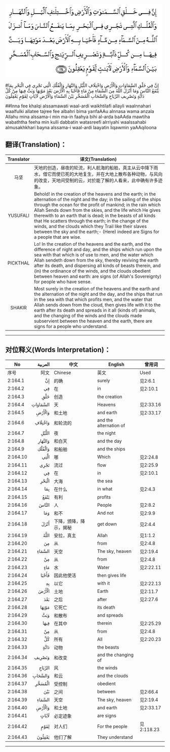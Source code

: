 ![002:164](images/002_164.gif)

#إِنَّ فِي خَلْقِ السَّمَاوَاتِ وَالْأَرْضِ وَاخْتِلَافِ اللَّيْلِ وَالنَّهَارِ وَالْفُلْكِ الَّتِي تَجْرِي فِي الْبَحْرِ بِمَا يَنْفَعُ النَّاسَ وَمَا أَنْزَلَ اللَّهُ مِنَ السَّمَاءِ مِنْ مَاءٍ فَأَحْيَا بِهِ الْأَرْضَ بَعْدَ مَوْتِهَا وَبَثَّ فِيهَا مِنْ كُلِّ دَابَّةٍ وَتَصْرِيفِ الرِّيَاحِ وَالسَّحَابِ الْمُسَخَّرِ بَيْنَ السَّمَاءِ وَالْأَرْضِ لَآيَاتٍ لِقَوْمٍ يَعْقِلُونَ

##Inna fee khalqi alssamawati waal-ardi waikhtilafi allayli waalnnahari waalfulki allatee tajree fee albahri bima yanfaAAu alnnasa wama anzala Allahu mina alssama-i min ma-in faahya bihi al-arda baAAda mawtiha wabaththa feeha min kulli dabbatin watasreefi alrriyahi waalssahabi almusakhkhari bayna alssama-i waal-ardi laayatin liqawmin yaAAqiloona 

## 翻译(Translation)：

| Translator | 译文(Translation)                                            |
| :--------: | ------------------------------------------------------------ |
|    马坚    | 天地的创造，昼夜的轮流，利人航海的船舶，真主从云中降下雨水，借它而使已死的大地复生，并在大地上散布各种动物，与风向的改变，天地间受制的云，对於能了解的人看来，此中确有许多迹象。 |
|  YUSUFALI  | Behold! in the creation of the heavens and the earth; in the alternation of the night and the day; in the sailing of the ships through the ocean for the profit of mankind; in the rain which Allah Sends down from the skies, and the life which He gives therewith to an earth that is dead; in the beasts of all kinds that He scatters through the earth; in the change of the winds, and the clouds which they Trail like their slaves between the sky and the earth;- (Here) indeed are Signs for a people that are wise. |
|  PICKTHAL  | Lo! In the creation of the heavens and the earth, and the difference of night and day, and the ships which run upon the sea with that which is of use to men, and the water which Allah sendeth down from the sky, thereby reviving the earth after its death, and dispersing all kinds of beasts therein, and (in) the ordinance of the winds, and the clouds obedient between heaven and earth: are signs (of Allah's Sovereignty) for people who have sense. |
|   SHAKIR   | Most surely in the creation of the heavens and the earth and the alternation of the night and the day, and the ships that run in the sea with that which profits men, and the water that Allah sends down from the cloud, then gives life with it to the earth after its death and spreads in it all (kinds of) animals, and the changing of the winds and the clouds made subservient between the heaven and the earth, there are signs for a people who understand. |

---

## 对位释义(Words Interpretation)：

| No       |  العربية | 中文                   | English                | 曾用词     |
| -------- | -------: | ---------------------- | ---------------------- | ---------- |
| 序号     |     阿文 | Chinese                | 英文                   | Used       |
| 2:164.1  |       إِنَّ | 的确                   | surely                 | 见2:6.1    |
| 2:164.2  |       فِي | 在                     | in                     | 见2:10.1   |
| 2:164.3  |      خَلْقِ | 创造                   | the creation           |            |
| 2:164.4  | السَّمَاوَاتِ | 天                     | Heavens                | 见2:33.16  |
| 2:164.5  |   وَالْأَرْضِ | 和土地                 | and earth              | 见2:33.17  |
| 2:164.6  |  وَاخْتِلَافِ | 和轮流的               | and the alternation of |            |
| 2:164.7  |    اللَّيْلِ | 夜                     | the night              |            |
| 2:164.8  |  وَالنَّهَارِ | 和白天                 | and the day            |            |
| 2:164.9  |   وَالْفُلْكِ | 和船舶                 | and the ships          |            |
| 2:164.10 |     الَّتِي | 哪                     | Which                  | 见2:24.8   |
| 2:164.11 |     تَجْرِي | 流过                   | flow                   | 见2:25.9   |
| 2:164.12 |       فِي | 在                     | in                     | 见2:10.1   |
| 2:164.13 |    الْبَحْرِ | 大海                   | the sea                |            |
| 2:164.14 |      بِمَا | 在什么                 | in what                | 见2:4.3    |
| 2:164.15 |     يَنْفَعُ | 有利                   | profits                |            |
| 2:164.16 |    النَّاسَ | 人                     | People                 | 见2:8.2    |
| 2:164.17 |      وَمَا | 和不                   | And not                | 见2:9.9    |
| 2:164.18 |     أَنْزَلَ | 下降，颁降，降示，揭秘 | get down               | 见2:4.4    |
| 2:164.19 |     اللَّهُ | 安拉，真主             | Allah                  | 见1:1.2    |
| 2:164.20 |       مِنَ | 从                     | from                   | 见2:4.8    |
| 2:164.21 |   السَّمَاءِ | 天空                   | The sky, heaven        | 见2:19.4   |
| 2:164.22 |       مِنْ | 从                     | from                   | 见2:4.8    |
| 2:164.23 |      مَاءٍ | 水                     | Water                  | 见2:22.11  |
| 2:164.24 |    فَأَحْيَا | 因此他使活             | then gives life        |            |
| 2:164.25 |       بِهِ | 以它                   | with it                | 见2:22.13  |
| 2:164.26 |    الْأَرْضَ | 土地                   | Earth                  | 见2:11.7   |
| 2:164.27 |      بَعْدَ | 之后                   | after                  | 见2:27.6   |
| 2:164.28 |    مَوْتِهَا | 它死亡                 | its death              |            |
| 2:164.29 |      وَبَثَّ | 和散布                 | and spreads            |            |
| 2:164.30 |     فِيهَا | 在其中                 | therein                | 见2:25.29  |
| 2:164.31 |       مِنْ | 从                     | from                   | 见2:4.8    |
| 2:164.32 |       كُلِّ | 所有                   | All                    | 见2:20.23  |
| 2:164.33 |     دَابَّةٍ | 动物                   | the beasts             |            |
| 2:164.34 |   وَتَصْرِيفِ | 和改变                 | and the changing of    |            |
| 2:164.35 |   الرِّيَاحِ | 风                     | the winds              |            |
| 2:164.36 |  وَالسَّحَابِ | 和云                   | and the clouds         |            |
| 2:164.37 |   الْمُسَخَّرِ | 受控制                 | obedient               |            |
| 2:164.38 |      بَيْنَ | 之间                   | between                | 见2:66.4   |
| 2:164.39 |   السَّمَاءِ | 天空                   | The sky, heaven        | 见2:19.4   |
| 2:164.40 |   وَالْأَرْضِ | 和土地                 | and earth              | 见2:33.17  |
| 2:164.41 |    لَآيَاتٍ | 必定迹象               | are signs              |            |
| 2:164.42 |     لِقَوْمٍ | 对人们                 | For the people         | 见2:118.23 |
| 2:164.43 |   يَعْقِلُونَ | 他们了解               | They understand        |            |

---

